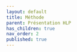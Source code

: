 ```yaml
---
layout: default
title: Méthode
parent: Présentation HLP
has_children: true
nav_order: 2
published: true
---
```


